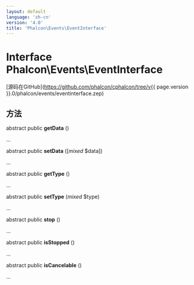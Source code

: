 ```yaml
---
layout: default
language: 'zh-cn'
version: '4.0'
title: 'Phalcon\Events\EventInterface'
---
```


# Interface **Phalcon\Events\EventInterface**

[源码在GitHub](https://github.com/phalcon/cphalcon/tree/v{{ page.version }}.0/phalcon/events/eventinterface.zep)

## 方法

abstract public **getData** ()

...

abstract public **setData** ([*mixed* $data])

...

abstract public **getType** ()

...

abstract public **setType** (*mixed* $type)

...

abstract public **stop** ()

...

abstract public **isStopped** ()

...

abstract public **isCancelable** ()

...